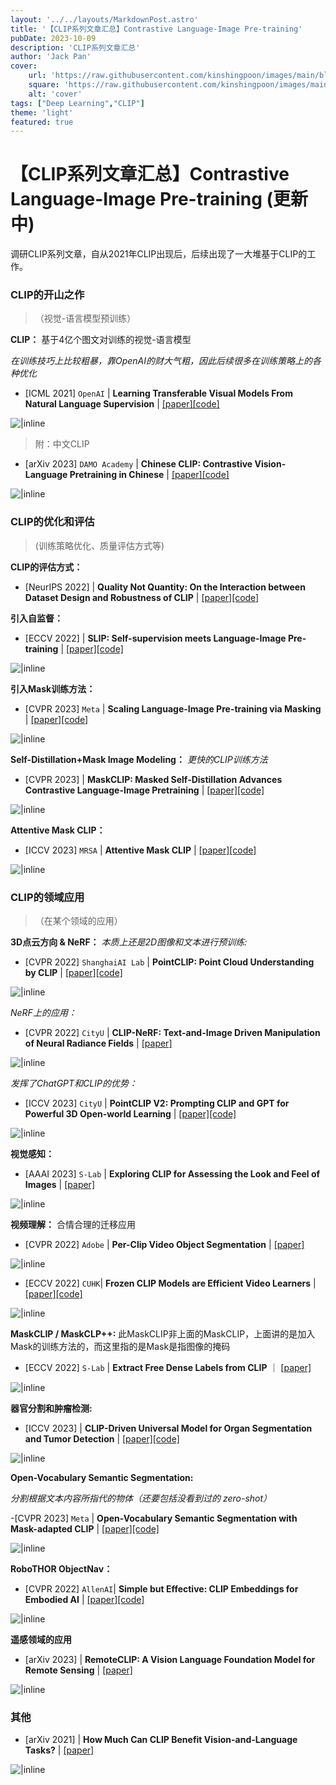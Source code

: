 ```yaml
---
layout: '../../layouts/MarkdownPost.astro'
title: '【CLIP系列文章汇总】Contrastive Language-Image Pre-training'
pubDate: 2023-10-09
description: 'CLIP系列文章汇总'
author: 'Jack Pan'
cover:
    url: 'https://raw.githubusercontent.com/kinshingpoon/images/main/blog-imgs/202310091229010.png'
    square: 'https://raw.githubusercontent.com/kinshingpoon/images/main/blog-imgs/202310091229010.png'
    alt: 'cover'
tags: ["Deep Learning","CLIP"]
theme: 'light'
featured: true
---
```

# 【CLIP系列文章汇总】Contrastive Language-Image Pre-training (更新中)

调研CLIP系列文章，自从2021年CLIP出现后，后续出现了一大堆基于CLIP的工作。

### CLIP的开山之作
>（视觉-语言模型预训练）

**CLIP：** 基于4亿个图文对训练的视觉-语言模型

*在训练技巧上比较粗暴，靠OpenAI的财大气粗，因此后续很多在训练策略上的各种优化*
- [ICML 2021] `OpenAI` | **Learning Transferable Visual Models From Natural Language Supervision** | [[paper]](http://proceedings.mlr.press/v139/radford21a/radford21a.pdf)[[code]](https://github.com/OpenAI/CLIP)

![|inline](https://raw.githubusercontent.com/kinshingpoon/images/main/blog-imgs/202310090019244.png)

> 附：中文CLIP

- [arXiv 2023] `DAMO Academy` | **Chinese CLIP: Contrastive Vision-Language Pretraining in Chinese** | [[paper]](https://browse.arxiv.org/pdf/2211.01335.pdf)[[code]](https://github.com/OFA-Sys/Chinese-CLIP)

![|inline](https://raw.githubusercontent.com/kinshingpoon/images/main/blog-imgs/202310090350930.png)

### CLIP的优化和评估
> (训练策略优化、质量评估方式等)

**CLIP的评估方式：**

- [NeurIPS 2022] | **Quality Not Quantity: On the Interaction between
Dataset Design and Robustness of CLIP** | [[paper]](https://proceedings.neurips.cc/paper_files/paper/2022/file/86a8a512b27f49519594ebe89f66d708-Paper-Conference.pdf)[[code]](https://github.com/mlfoundations/clip_quality_not_quantity)

**引入自监督：**
- [ECCV 2022] | **SLIP: Self-supervision meets Language-Image Pre-training** | [[paper]](https://browse.arxiv.org/pdf/2112.12750.pdf)[[code]](https://github.com/facebookresearch/SLIP)

![|inline](https://raw.githubusercontent.com/kinshingpoon/images/main/blog-imgs/202310090413912.png)

**引入Mask训练方法：**

- [CVPR 2023] `Meta` | **Scaling Language-Image Pre-training via Masking** | [[paper]](https://openaccess.thecvf.com/content/CVPR2023/papers/Li_Scaling_Language-Image_Pre-Training_via_Masking_CVPR_2023_paper.pdf)[[code]](https://github.com/facebookresearch/flip)

![|inline](https://raw.githubusercontent.com/kinshingpoon/images/main/blog-imgs/202310091729290.png)


**Self-Distillation+Mask Image Modeling：**
*更快的CLIP训练方法*

- [CVPR 2023] | **MaskCLIP: Masked Self-Distillation Advances Contrastive
Language-Image Pretraining** | [[paper]](https://openaccess.thecvf.com/content/CVPR2023/papers/Dong_MaskCLIP_Masked_Self-Distillation_Advances_Contrastive_Language-Image_Pretraining_CVPR_2023_paper.pdf)[[code]](https://github.com/LightDXY/MaskCLIP)

![|inline](https://raw.githubusercontent.com/kinshingpoon/images/main/blog-imgs/202310090255418.png)

**Attentive Mask CLIP：**

- [ICCV 2023] `MRSA` | **Attentive Mask CLIP** | [[paper]](https://openaccess.thecvf.com/content/ICCV2023/papers/Yang_Attentive_Mask_CLIP_ICCV_2023_paper.pdf)[[code]](https://github.com/microsoft/A-CLIP)

![|inline](https://raw.githubusercontent.com/kinshingpoon/images/main/blog-imgs/202310090239862.png
)


### CLIP的领域应用
>（在某个领域的应用）

**3D点云方向 & NeRF：** 
*本质上还是2D图像和文本进行预训练:*

- [CVPR 2022] `ShanghaiAI Lab` | **PointCLIP: Point Cloud Understanding by CLIP** | [[paper]](https://openaccess.thecvf.com/content/CVPR2022/papers/Zhang_PointCLIP_Point_Cloud_Understanding_by_CLIP_CVPR_2022_paper.pdf)[[code]](https://github.com/ZrrSkywalker/PointCLIP)

![|inline](https://raw.githubusercontent.com/kinshingpoon/images/main/blog-imgs/202310090029571.png)

*NeRF上的应用：*

- [CVPR 2022] `CityU` | **CLIP-NeRF: Text-and-Image Driven Manipulation of Neural Radiance Fields** | [[paper]](https://openaccess.thecvf.com/content/CVPR2022/papers/Wang_CLIP-NeRF_Text-and-Image_Driven_Manipulation_of_Neural_Radiance_Fields_CVPR_2022_paper.pdf)

![|inline](https://raw.githubusercontent.com/kinshingpoon/images/main/blog-imgs/202310090355228.png)

*发挥了ChatGPT和CLIP的优势：*

- [ICCV 2023] `CityU` | **PointCLIP V2: Prompting CLIP and GPT for Powerful
3D Open-world Learning** | [[paper]](https://openaccess.thecvf.com/content/ICCV2023/papers/Zhu_PointCLIP_V2_Prompting_CLIP_and_GPT_for_Powerful_3D_Open-world_ICCV_2023_paper.pdf)[[code]](https://github.com/yangyangyang127/PointCLIP_V2)

![|inline](https://raw.githubusercontent.com/kinshingpoon/images/main/blog-imgs/202310090325849.png)


**视觉感知：** 
- [AAAI 2023] `S-Lab` | **Exploring CLIP for Assessing the Look and Feel of Images** | [[paper]](https://ojs.aaai.org/index.php/AAAI/article/view/25353/25125)

![|inline](https://raw.githubusercontent.com/kinshingpoon/images/main/blog-imgs/202310090050323.png)

**视频理解：** 合情合理的迁移应用
- [CVPR 2022] `Adobe` | **Per-Clip Video Object Segmentation** | [[paper]](https://openaccess.thecvf.com/content/CVPR2022/papers/Park_Per-Clip_Video_Object_Segmentation_CVPR_2022_paper.pdf)

![|inline](https://raw.githubusercontent.com/kinshingpoon/images/main/blog-imgs/202310090353769.png)

- [ECCV 2022] `CUHK`| **Frozen CLIP Models are Efficient Video Learners**
| [[paper]](https://browse.arxiv.org/pdf/2208.03550.pdf)[[code]](https://github.com/OpenGVLab/efficient-video-recognition)

![|inline](https://raw.githubusercontent.com/kinshingpoon/images/main/blog-imgs/202310090216485.png)

**MaskCLIP / MaskCLP++:** 此MaskCLIP非上面的MaskCLIP，上面讲的是加入Mask的训练方法的，而这里指的是Mask是指图像的掩码

- [ECCV 2022] `S-Lab` | **Extract Free Dense Labels from CLIP** ｜ [[paper]](https://arxiv.org/pdf/2112.01071)

![|inline](https://raw.githubusercontent.com/kinshingpoon/images/main/blog-imgs/202310090230186.png)

**器官分割和肿瘤检测:**
- [ICCV 2023] | **CLIP-Driven Universal Model for Organ Segmentation and Tumor Detection** | [[paper]](https://openaccess.thecvf.com/content/ICCV2023/papers/Liu_CLIP-Driven_Universal_Model_for_Organ_Segmentation_and_Tumor_Detection_ICCV_2023_paper.pdf)[[code]](https://github.com/ljwztc/CLIP-Driven-Universal-Model)

![|inline](https://raw.githubusercontent.com/kinshingpoon/images/main/blog-imgs/202310090223119.png)

**Open-Vocabulary Semantic Segmentation:**

*分割根据文本内容所指代的物体（还要包括没看到过的 zero-shot）*

-[CVPR 2023] `Meta` | **Open-Vocabulary Semantic Segmentation with Mask-adapted CLIP** | [[paper]](https://openaccess.thecvf.com/content/CVPR2023/papers/Liang_Open-Vocabulary_Semantic_Segmentation_With_Mask-Adapted_CLIP_CVPR_2023_paper.pdf)[[code]](https://jeff-liangf.github.io/projects/ovseg)

![|inline](https://raw.githubusercontent.com/kinshingpoon/images/main/blog-imgs/202310090339034.png)

**RoboTHOR ObjectNav：**

- [CVPR 2022] `AllenAI`| **Simple but Effective: CLIP Embeddings for Embodied AI** | [[paper]](https://openaccess.thecvf.com/content/CVPR2022/papers/Khandelwal_Simple_but_Effective_CLIP_Embeddings_for_Embodied_AI_CVPR_2022_paper.pdf)[[code]](https://github.com/allenai/embodied-clip.)

![|inline](https://raw.githubusercontent.com/kinshingpoon/images/main/blog-imgs/202310090403355.png)

**遥感领域的应用**

- [arXiv 2023] | **RemoteCLIP: A Vision Language Foundation
Model for Remote Sensing** | [[paper]](https://browse.arxiv.org/pdf/2306.11029.pdf)

![|inline](https://raw.githubusercontent.com/kinshingpoon/images/main/blog-imgs/202310090406565.png)


### 其他

- [arXiv 2021] | **How Much Can CLIP Benefit Vision-and-Language Tasks?** | [[paper]](https://browse.arxiv.org/pdf/2107.06383.pdf)

![|inline](https://raw.githubusercontent.com/kinshingpoon/images/main/blog-imgs/202310090418867.png)
